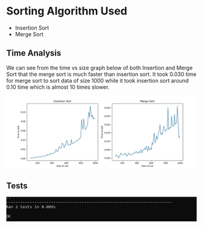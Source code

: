 
# Sorting Algorithm Used

- Insertion Sort
- Merge Sort

## Time Analysis

We can see from the time vs size graph below of both Insertion and Merge Sort that the merge sort is  much faster than insertion sort. It took 0.030 time for merge sort to sort data of size 1000 while it took insertion sort around 0.10 time which is almost 10 times slower. 

![Time Analysis](https://github.com/RashikaKarki/Algorithm-and-Complexity/blob/master/Sorting/TimeAnalysis.JPG)

## Tests

![Tets](https://github.com/RashikaKarki/Algorithm-and-Complexity/blob/master/Sorting/test.JPG)
